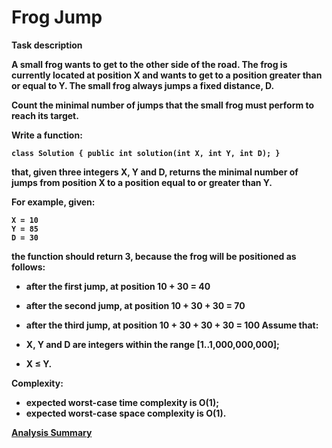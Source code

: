 # Frog Jump

<strong>Task description<strong>

A small frog wants to get to the other side of the road. The frog is currently located at position X and wants to get to a position greater than or equal to Y. The small frog always jumps a fixed distance, D.

Count the minimal number of jumps that the small frog must perform to reach its target.

Write a function:

	class Solution { public int solution(int X, int Y, int D); }

that, given three integers X, Y and D, returns the minimal number of jumps from position X to a position equal to or greater than Y.

For example, given:

	X = 10
	Y = 85
	D = 30

the function should return 3, because the frog will be positioned as follows:

- after the first jump, at position 10 + 30 = 40
- after the second jump, at position 10 + 30 + 30 = 70
- after the third jump, at position 10 + 30 + 30 + 30 = 100
Assume that:

- X, Y and D are integers within the range [1..1,000,000,000];
- X ≤ Y.

<strong>Complexity:</strong>

- expected worst-case time complexity is O(1);
- expected worst-case space complexity is O(1).

[Analysis Summary](https://github.com/RaysonYeungHK/problem_solving/tree/master/LeetCode/src/com/codepicker/exercise/frogjump/test_results.jpg)
